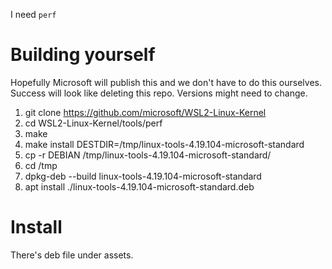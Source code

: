 I need `perf`


# Building yourself

Hopefully Microsoft will publish this and we don't have to do this ourselves.
Success will look like deleting this repo.  Versions might need to change.

  1. git clone https://github.com/microsoft/WSL2-Linux-Kernel
  1. cd WSL2-Linux-Kernel/tools/perf
  1. make
  1. make install DESTDIR=/tmp/linux-tools-4.19.104-microsoft-standard
  1. cp -r DEBIAN /tmp/linux-tools-4.19.104-microsoft-standard/
  1. cd /tmp
  1. dpkg-deb --build linux-tools-4.19.104-microsoft-standard
  1. apt install ./linux-tools-4.19.104-microsoft-standard.deb

# Install

There's deb file under assets.

